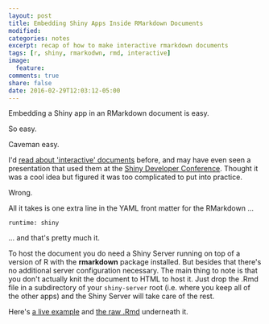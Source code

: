 ```yaml
---
layout: post
title: Embedding Shiny Apps Inside RMarkdown Documents
modified:
categories: notes
excerpt: recap of how to make interactive rmarkdown documents
tags: [r, shiny, rmarkodwn, rmd, interactive]
image:
  feature:
comments: true
share: false
date: 2016-02-29T12:03:12-05:00
---
```


Embedding a Shiny app in an RMarkdown document is easy. 

So easy.

Caveman easy.

I'd [read about 'interactive' documents](http://shiny.rstudio.com/articles/interactive-docs.html) before, and may have even seen a presentation that used them at the [Shiny Developer Conference](http://www.gettinggeneticsdone.com/2016/02/shiny-developer-conference-2016-recap.html). Thought it was a cool idea but figured it was too complicated to put into practice.

Wrong.

All it takes is one extra line in the YAML front matter for the RMarkdown ...

`runtime: shiny`

... and that's pretty much it.

To host the document you do need a Shiny Server running on top of a version of R with the **rmarkdown** package installed. But besides that there's no additional server configuration necessary. The main thing to note is that you don't actually knit the document to HTML to host it. Just drop the .Rmd file in a subdirectory of your `shiny-server` root (i.e. where you keep all of the other apps) and the Shiny Server will take care of the rest.

Here's [a live example](http://apps.bioconnector.virginia.edu/interactive/moma.Rmd) and [the raw .Rmd](https://gist.githubusercontent.com/vpnagraj/943d12e12fd417f1845d/raw/9636528cee22357bda1ec73a455b3163050889cb/moma.Rmd) underneath it.